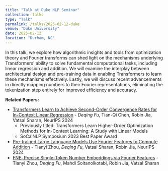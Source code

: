 ```yaml
---
title: "Talk at Duke NLP Seminar"
collection: talks
type: "Talk"
permalink: /talks/2025-02-12-duke
venue: "Duke University"
date: 2025-02-12
location: "Durham, NC"
---
```


In this talk, we explore how algorithmic insights and tools from optimization theory and Fourier transforms can shed light on the mechanisms underlying Transformers' ability to solve fundamental computational tasks, including linear regression and addition. We will examine the interplay between architectural design and pre-training data in enabling Transformers to learn these mechanisms effectively. Lastly, we will discuss recent advancements in directly mapping numbers to their Fourier representations, eliminating the tokenization step entirely for improved efficiency and accuracy.

**Related Papers:**
* [Transformers Learn to Achieve Second-Order Convergence Rates for In-Context Linear Regression](https://arxiv.org/abs/2310.17086) - _Deqing Fu_, Tian-Qi Chen, Robin Jia, Vatsal Sharan, NeurIPS 2024
  * Previously titled: Transformers Learn Higher-Order Optimization Methods for In-Context Learning: A Study with Linear Models
  * SoCalNLP Symposium 2023 Best Paper Award
* [Pre-trained Large Language Models Use Fourier Features to Compute Addition](https://arxiv.org/abs/2406.03445) - Tianyi Zhou, _Deqing Fu_, Vatsal Sharan, Robin Jia, NeurIPS 2024
* [FNE: Precise Single-Token Number Embeddings via Fourier Features](https://fouriernumber.github.io/) - Tianyi Zhou, _Deqing Fu_, Mahdi Soltanolkotabi, Robin Jia, Vatsal Sharan